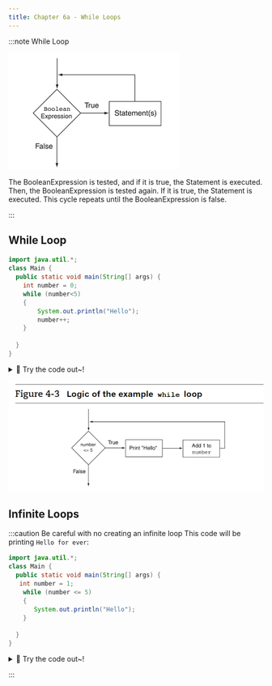 ```yaml
---
title: Chapter 6a - While Loops
---
```


:::note While Loop

![](../../static/img/2022-06-07-22-46-00.png)

The BooleanExpression is tested, and if it is true, the Statement is executed. Then, the BooleanExpression is tested again. If it is true, the Statement is executed. This cycle repeats until the BooleanExpression is false.

:::

## While Loop


```java
import java.util.*;
class Main {
  public static void main(String[] args) {
    int number = 0;
    while (number<5)
    {
        System.out.println("Hello");
        number++;
    }
    
  }
}
```




<details>
<summary>
🧪 Try the code out~!
</summary>
<iframe src="https://trinket.io/embed/java/0aa8aff94e" width="100%" height="600" frameborder="0" marginwidth="0" marginheight="0" allowfullscreen></iframe>

</details>

![](../../static/img/2022-06-07-22-54-23.png)


## Infinite Loops

:::caution Be careful with no creating an infinite loop
This code will be printing `Hello for ever`:

```java
import java.util.*;
class Main {
  public static void main(String[] args) {
   int number = 1;
    while (number <= 5)
    {
       System.out.println("Hello");
    }
    
  }
}
```

<details>
<summary>
🧪 Try the code out~!
</summary>
<iframe src="https://trinket.io/embed/java/df212d025f" width="100%" height="300" frameborder="0" marginwidth="0" marginheight="0" allowfullscreen></iframe>

</details>

:::





